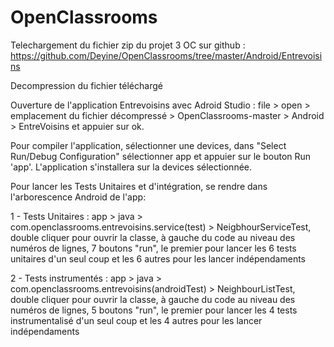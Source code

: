 # OpenClassrooms

Telechargement du fichier zip du projet 3 OC sur github : https://github.com/Deyine/OpenClassrooms/tree/master/Android/Entrevoisins

Decompression du fichier téléchargé

Ouverture de l'application Entrevoisins avec Adroid Studio : file > open > emplacement du fichier décompressé > 
OpenClassrooms-master > Android > EntreVoisins et appuier sur ok.

Pour compiler l'application, sélectionner une devices, dans "Select Run/Debug Configuration" sélectionner app et appuier sur le bouton Run 'app'. 
L'application s'installera sur la devices sélectionnée.

Pour lancer les Tests Unitaires et d'intégration, se rendre dans l'arborescence Android de l'app:

1 - Tests Unitaires : app > java > com.openclassrooms.entrevoisins.service(test) > NeigbhourServiceTest, double cliquer pour ouvrir la classe, 
à gauche du code au niveau des numéros de lignes, 7 boutons "run", le premier pour lancer les 6 tests unitaires d'un seul coup et les 6 autres pour les lancer indépendaments

2 - Tests instrumentés : app > java > com.openclassrooms.entrevoisins(androidTest) > NeighbourListTest, double cliquer pour ouvrir la classe, à gauche du code au niveau des numéros de lignes, 5 boutons "run",
le premier pour lancer les 4 tests instrumentalisé d'un seul coup et les 4 autres pour les lancer indépendaments